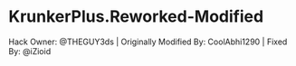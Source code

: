 # KrunkerPlus.Reworked-Modified
Hack Owner: @THEGUY3ds | Originally Modified By: CoolAbhi1290 | Fixed By: @iZioid
